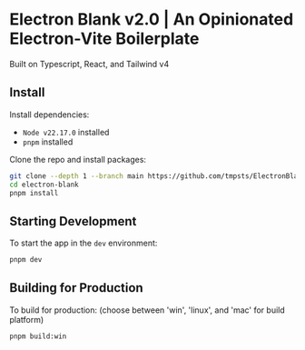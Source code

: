 # Electron Blank v2.0 | An Opinionated Electron-Vite Boilerplate

Built on Typescript, React, and Tailwind v4

## Install

Install dependencies:

- `Node v22.17.0` installed
- `pnpm` installed

Clone the repo and install packages:

```bash
git clone --depth 1 --branch main https://github.com/tmpsts/ElectronBlank.git electron-blank
cd electron-blank
pnpm install
```

## Starting Development

To start the app in the `dev` environment:

```bash
pnpm dev
```

## Building for Production

To build for production: (choose between 'win', 'linux', and 'mac' for build platform)

```bash
pnpm build:win
```
